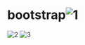 # bootstrap![1](https://user-images.githubusercontent.com/99509540/162428552-fffc98a2-3ee3-42c0-8196-08951fa3ae66.png)

![2](https://user-images.githubusercontent.com/99509540/162428579-f40c99c8-1439-4406-b4f3-e75bbcd7e1cf.png)
![3](https://user-images.githubusercontent.com/99509540/162428939-bac36f65-fce3-44c0-bbd3-1fbdec21f695.png)
